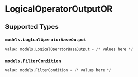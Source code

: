 # LogicalOperatorOutputOR


## Supported Types

### `models.LogicalOperatorBaseOutput`

```python
value: models.LogicalOperatorBaseOutput = /* values here */
```

### `models.FilterCondition`

```python
value: models.FilterCondition = /* values here */
```

